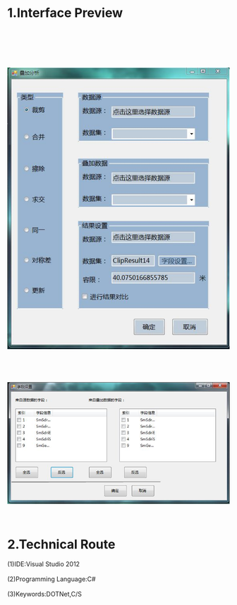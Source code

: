 1.Interface Preview
==
<br></br>
![](https://github.com/54ong/Overlay-Analysis/raw/master/Interface/2.1.JPG)  
<br></br>
![](https://github.com/54ong/Overlay-Analysis/raw/master/Interface/2.2.JPG)  
<br></br>
2.Technical Route
==
(1)IDE:Visual Studio 2012
<br></br>
(2)Programming Language:C#
<br></br>
(3)Keywords:DOTNet,C/S
